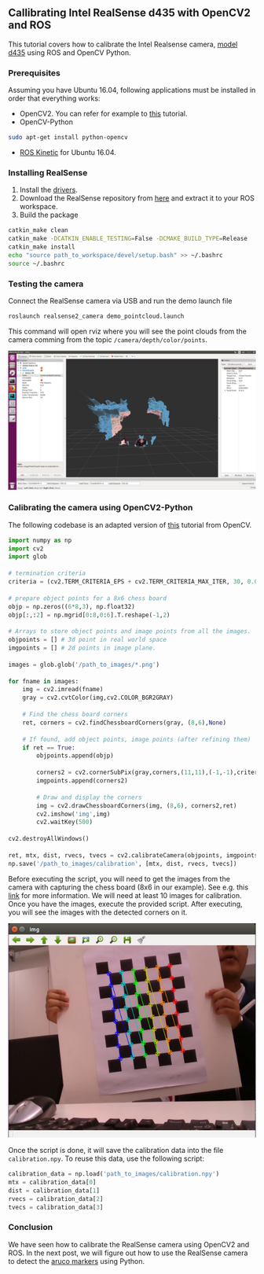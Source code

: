 ## Callibrating Intel RealSense d435 with OpenCV2 and ROS
This tutorial covers how to calibrate the Intel Realsense camera, [model d435](https://click.intel.com/intelr-realsensetm-depth-camera-d435.html) using
ROS and OpenCV Python.

### Prerequisites
Assuming you have Ubuntu 16.04, following applications must be installed in order that everything works:
- OpenCV2. You can refer for example to [this](https://gist.github.com/arthurbeggs/06df46af94af7f261513934e56103b30) tutorial.
- OpenCV-Python
```bash
sudo apt-get install python-opencv
```
- [ROS Kinetic](http://wiki.ros.org/kinetic/Installation/Ubuntu) for Ubuntu 16.04.

### Installing RealSense
1. Install the [drivers](https://github.com/IntelRealSense/librealsense/blob/master/doc/distribution_linux.md#installing-the-packages).
2. Download the RealSense repository from [here](https://github.com/intel-ros/realsense/releases) and extract it to your ROS workspace.
3. Build the package
```bash
catkin_make clean
catkin_make -DCATKIN_ENABLE_TESTING=False -DCMAKE_BUILD_TYPE=Release
catkin_make install
echo "source path_to_workspace/devel/setup.bash" >> ~/.bashrc
source ~/.bashrc
```

### Testing the camera
Connect the RealSense camera via USB and run the demo launch file
```bash
roslaunch realsense2_camera demo_pointcloud.launch
```
This command will open rviz where you will see the point clouds from the camera  comming from the topic
`/camera/depth/color/points`.

![rviz](/dist/posts/images/3_rviz.png "90%x40%")

### Calibrating the camera using OpenCV2-Python
The following codebase is an adapted version of [this](http://opencv-python-tutroals.readthedocs.io/en/latest/py_tutorials/py_calib3d/py_calibration/py_calibration.html) tutorial from OpenCV.
```python
import numpy as np
import cv2
import glob

# termination criteria
criteria = (cv2.TERM_CRITERIA_EPS + cv2.TERM_CRITERIA_MAX_ITER, 30, 0.001)

# prepare object points for a 8x6 chess board
objp = np.zeros((6*8,3), np.float32)
objp[:,:2] = np.mgrid[0:8,0:6].T.reshape(-1,2)

# Arrays to store object points and image points from all the images.
objpoints = [] # 3d point in real world space
imgpoints = [] # 2d points in image plane.

images = glob.glob('/path_to_images/*.png')

for fname in images:
    img = cv2.imread(fname)
    gray = cv2.cvtColor(img,cv2.COLOR_BGR2GRAY)

    # Find the chess board corners
    ret, corners = cv2.findChessboardCorners(gray, (8,6),None)

    # If found, add object points, image points (after refining them)
    if ret == True:
        objpoints.append(objp)

        corners2 = cv2.cornerSubPix(gray,corners,(11,11),(-1,-1),criteria)
        imgpoints.append(corners2)

        # Draw and display the corners
        img = cv2.drawChessboardCorners(img, (8,6), corners2,ret)
        cv2.imshow('img',img)
        cv2.waitKey(500)

cv2.destroyAllWindows()

ret, mtx, dist, rvecs, tvecs = cv2.calibrateCamera(objpoints, imgpoints, gray.shape[::-1],None,None)
np.save('/path_to_images/calibration', [mtx, dist, rvecs, tvecs])
```
Before executing the script, you will need to get the images from the camera with capturing the chess board (8x6 in
  our example).
See e.g. this [link](http://wiki.ros.org/image_view) for more information. We will need at least 10 images for
calibration. Once you have the images, execute the provided script. After executing, you will see the images
with the detected corners on it.

![Chess table](/dist/posts/images/3_chess_table.png "40%x40%")

Once the script is done, it will save the calibration data into the file
`calibration.npy`. To reuse this data, use the following script:
```python
calibration_data = np.load('path_to_images/calibration.npy')
mtx = calibration_data[0]
dist = calibration_data[1]
rvecs = calibration_data[2]
tvecs = calibration_data[3]
```
### Conclusion
We have seen how to calibrate the RealSense camera using OpenCV2 and ROS. In the next post, we will figure out
how to use the RealSense camera to detect the [aruco markers](https://docs.opencv.org/3.4/d5/dae/tutorial_aruco_detection.html) using Python.
